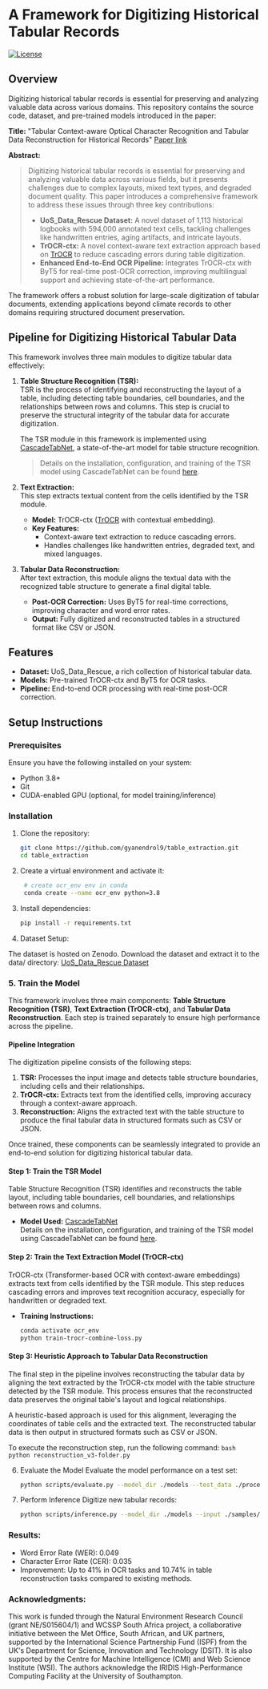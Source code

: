 # A Framework for Digitizing Historical Tabular Records  

[![License](https://img.shields.io/badge/license-CC%20BY%204.0-lightgrey.svg)](https://creativecommons.org/licenses/by/4.0/)


## Overview  
Digitizing historical tabular records is essential for preserving and analyzing valuable data across various domains. This repository contains the source code, dataset, and pre-trained models introduced in the paper:  

**Title:** "Tabular Context-aware Optical Character Recognition and Tabular Data Reconstruction for Historical Records"  [Paper link](https://www.researchsquare.com/article/rs-5462018/v1)

**Abstract:**  
> Digitizing historical tabular records is essential for preserving and analyzing valuable data across various fields, but it presents challenges due to complex layouts, mixed text types, and degraded document quality. This paper introduces a comprehensive framework to address these issues through three key contributions:  
> - **UoS_Data_Rescue Dataset:** A novel dataset of 1,113 historical logbooks with 594,000 annotated text cells, tackling challenges like handwritten entries, aging artifacts, and intricate layouts.  
> - **TrOCR-ctx:** A novel context-aware text extraction approach based on [TrOCR](https://huggingface.co/docs/transformers/en/model_doc/trocr) to reduce cascading errors during table digitization.  
> - **Enhanced End-to-End OCR Pipeline:** Integrates TrOCR-ctx with ByT5 for real-time post-OCR correction, improving multilingual support and achieving state-of-the-art performance.  

The framework offers a robust solution for large-scale digitization of tabular documents, extending applications beyond climate records to other domains requiring structured document preservation.  

## Pipeline for Digitizing Historical Tabular Data  
This framework involves three main modules to digitize tabular data effectively:  

1. **Table Structure Recognition (TSR):**  
   TSR is the process of identifying and reconstructing the layout of a table, including detecting table boundaries, cell boundaries, and the relationships between rows and columns. This step is crucial to preserve the structural integrity of the tabular data for accurate digitization.
   
   The TSR module in this framework is implemented using [CascadeTabNet](https://github.com/DevashishPrasad/CascadeTabNet), a state-of-the-art model for table structure recognition. 
   > Details on the installation, configuration, and training of the TSR model using CascadeTabNet can be found [here](https://github.com/stuartemiddleton/glosat_table_dataset).  

2. **Text Extraction:**  
   This step extracts textual content from the cells identified by the TSR module.  
   - **Model:** TrOCR-ctx ([TrOCR](https://huggingface.co/docs/transformers/en/model_doc/trocr) with contextual embedding).  
   - **Key Features:**  
     - Context-aware text extraction to reduce cascading errors.  
     - Handles challenges like handwritten entries, degraded text, and mixed languages.  

3. **Tabular Data Reconstruction:**  
   After text extraction, this module aligns the textual data with the recognized table structure to generate a final digital table.  
   - **Post-OCR Correction:** Uses ByT5 for real-time corrections, improving character and word error rates.  
   - **Output:** Fully digitized and reconstructed tables in a structured format like CSV or JSON.  

## Features  
- **Dataset:** UoS_Data_Rescue, a rich collection of historical tabular data.  
- **Models:** Pre-trained TrOCR-ctx and ByT5 for OCR tasks.  
- **Pipeline:** End-to-end OCR processing with real-time post-OCR correction.  

## Setup Instructions  

### Prerequisites  
Ensure you have the following installed on your system:  
- Python 3.8+  
- Git  
- CUDA-enabled GPU (optional, for model training/inference)  

### Installation  
1. Clone the repository:  
   ```bash  
   git clone https://github.com/gyanendrol9/table_extraction.git  
   cd table_extraction  
   ```

2. Create a virtual environment and activate it:  
   ```bash  
    # create ocr_env env in conda
    conda create --name ocr_env python=3.8
    ```

3. Install dependencies:
    ```bash 
    pip install -r requirements.txt  
    ```

4. Dataset Setup:

The dataset is hosted on Zenodo. Download the dataset and extract it to the data/ directory:
[UoS_Data_Rescue Dataset](https://ceur-ws.org/Vol-3649/Paper1.pdf)

### 5. Train the Model  
This framework involves three main components: **Table Structure Recognition (TSR)**, **Text Extraction (TrOCR-ctx)**, and **Tabular Data Reconstruction**. Each step is trained separately to ensure high performance across the pipeline.

#### Pipeline Integration  
The digitization pipeline consists of the following steps:  
1. **TSR:** Processes the input image and detects table structure boundaries, including cells and their relationships.  
2. **TrOCR-ctx:** Extracts text from the identified cells, improving accuracy through a context-aware approach.  
3. **Reconstruction:** Aligns the extracted text with the table structure to produce the final tabular data in structured formats such as CSV or JSON.  

Once trained, these components can be seamlessly integrated to provide an end-to-end solution for digitizing historical tabular data.

#### Step 1: Train the TSR Model  
Table Structure Recognition (TSR) identifies and reconstructs the table layout, including table boundaries, cell boundaries, and relationships between rows and columns.  
- **Model Used:** [CascadeTabNet](https://github.com/DevashishPrasad/CascadeTabNet)  
   Details on the installation, configuration, and training of the TSR model using CascadeTabNet can be found [here](https://github.com/stuartemiddleton/glosat_table_dataset).  

#### Step 2: Train the Text Extraction Model (TrOCR-ctx)  
TrOCR-ctx (Transformer-based OCR with context-aware embeddings) extracts text from cells identified by the TSR module. This step reduces cascading errors and improves text recognition accuracy, especially for handwritten or degraded text.  
- **Training Instructions:**  
   ```bash
   conda activate ocr_env   
   python train-trocr-combine-loss.py
   ```

#### Step 3: Heuristic Approach to Tabular Data Reconstruction  
The final step in the pipeline involves reconstructing the tabular data by aligning the text extracted by the TrOCR-ctx model with the table structure detected by the TSR module. This process ensures that the reconstructed data preserves the original table's layout and logical relationships.

A heuristic-based approach is used for this alignment, leveraging the coordinates of table cells and the extracted text. The reconstructed tabular data is then output in structured formats such as CSV or JSON.

To execute the reconstruction step, run the following command:
    ```bash 
    python reconstruction_v3-folder.py
    ```  

6. Evaluate the Model
Evaluate the model performance on a test set:
    ```bash 
    python scripts/evaluate.py --model_dir ./models --test_data ./processed_data/test  
    ```

7. Perform Inference
Digitize new tabular records:
    ```bash
    python scripts/inference.py --model_dir ./models --input ./samples/input_image.jpg --output ./output/  
    ```



### Results:
- Word Error Rate (WER): 0.049
- Character Error Rate (CER): 0.035
- Improvement: Up to 41% in OCR tasks and 10.74% in table reconstruction tasks compared to existing methods.


### Acknowledgments:
This work is funded through the Natural Environment Research Council (grant NE/S015604/1) and WCSSP South Africa project, a collaborative initiative between the Met Office, South African, and UK partners, supported by the International Science Partnership Fund (ISPF) from the UK's Department for Science, Innovation and Technology (DSIT).  It is also supported by the Centre for Machine Intelligence (CMI) and Web Science Institute (WSI). The authors acknowledge the IRIDIS High-Performance Computing Facility at the University of Southampton.

